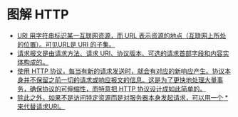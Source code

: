 # 图解 HTTP

- [URI 用字符串标识某一互联网资源，而 URL 表示资源的地点（互联网上所处的位置）。可见URL是 URI 的子集。](obsidian://bookmaster?type=open-book&bid=gEVIzNHrmzmTCksK&aid=856ecb43-3086-8b3e-fd53-6fd420aac789&page=34)
- [请求报文是由请求方法、请求 URI、协议版本、可选的请求首部字段和内容实体构成的。](obsidian://bookmaster?type=open-book&bid=gEVIzNHrmzmTCksK&aid=5ecd9bdd-5878-da59-2b3d-7bad99a13556&page=40)
- [使用 HTTP 协议，每当有新的请求发送时，就会有对应的新响应产生。协议本身并不保留之前一切的请求或响应报文的信息。这是为了更](obsidian://bookmaster?type=open-book&bid=gEVIzNHrmzmTCksK&aid=abbc066b-19da-e9ee-8c5b-c478fcf0c8f9&page=42)[快地处理大量事务，确保协议的可伸缩性，而特意把 HTTP 协议设计成如此简单的。](obsidian://bookmaster?type=open-book&bid=gEVIzNHrmzmTCksK&aid=c9f0e0b8-6f0f-f597-2219-5dae515475c8&page=43)
- [除此之外，如果不是访问特定资源而是对服务器本身发起请求，可以用一个 * 来代替请求URI。](obsidian://bookmaster?type=open-book&bid=gEVIzNHrmzmTCksK&aid=49c8c1ad-6116-fc94-8082-6fe4f9d98595&page=44)